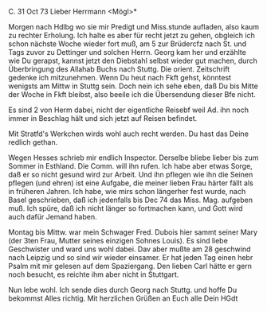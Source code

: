  C. 31 Oct 73
Lieber Herrmann <Mögl>*

Morgen nach Hdlbg wo sie mir Predigt und Miss.stunde aufladen, also kaum zu rechter Erholung. Ich halte es aber für recht jetzt zu gehen, obgleich ich schon nächste Woche wieder fort muß, am 5 zur Brüdercfz nach St. und Tags zuvor zu Dettinger und solchen Herrn. Georg kam her und erzählte wie Du gerapst, kannst jetzt den Diebstahl selbst wieder gut machen, durch Überbringung des Allahab Buchs nach Stuttg. Die orient. Zeitschrift gedenke ich mitzunehmen. Wenn Du heut nach Fkft gehst, könntest wenigsts am Mittw in Stuttg sein. Doch nein ich sehe eben, daß Du bis Mitte der Woche in Fkft bleibst, also beeile ich die Übersendung dieser Bfe nicht.

Es sind 2 von Herm dabei, nicht der eigentliche Reisebf weil Ad. ihn noch immer in Beschlag hält und sich jetzt auf Reisen befindet.

Mit Stratfd's Werkchen wirds wohl auch recht werden. Du hast das Deine redlich gethan.

Wegen Hesses schrieb mir endlich Inspector. Derselbe bliebe lieber bis zum Sommer in Esthland. Die Comm. will ihn rufen. Ich habe aber etwas Sorge, daß er so nicht gesund wird zur Arbeit. Und ihn pflegen wie ihn die Seinen pflegen (und ehren) ist eine Aufgabe, die meiner lieben Frau härter fällt als in früheren Jahren. Ich habe, wie mirs schon längerher fest wurde, nach Basel geschrieben, daß ich jedenfalls bis Dec 74 das Miss. Mag. aufgeben muß. Ich spüre, daß ich nicht länger so fortmachen kann, und Gott wird auch dafür Jemand haben.

Montag bis Mittw. war mein Schwager Fred. Dubois hier sammt seiner Mary (der 3ten Frau, Mutter seines einzigen Sohnes Louis). Es sind liebe Geschwister und ward uns wohl dabei. Dav aber mußte am 28 geschwind nach Leipzig und so sind wir wieder einsamer. Er hat jeden Tag einen hebr Psalm mit mir gelesen auf dem Spaziergang. Den lieben Carl hätte er gern noch besucht, es reichte ihm aber nicht in Stuttgart.

Nun lebe wohl. Ich sende dies durch Georg nach Stuttg. und hoffe Du bekommst Alles richtig. Mit herzlichen Grüßen an Euch alle
 Dein HGdt
